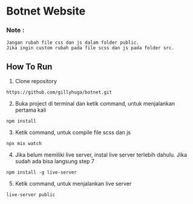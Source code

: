 # Botnet Website

### Note :
```text
Jangan rubah file css dan js dalam folder public. 
Jika ingin custom rubah pada file scss dan js pada folder src.
```

## How To Run

1. Clone repository
```console
https://github.com/gillyhuga/botnet.git
``` 
2. Buka project di terminal dan ketik command, untuk menjalankan pertama kali
```console
npm install
``` 
3. Ketik command, untuk compile file scss dan js
```console
npx mix watch
``` 
4. Jika belum memiliki live server, instal live server terlebih dahulu. Jika sudah ada bisa langsung step 7
```console
npm install -g live-server 
``` 
5. Ketik command, untuk menjalankan live server
```console
live-server public
``` 
